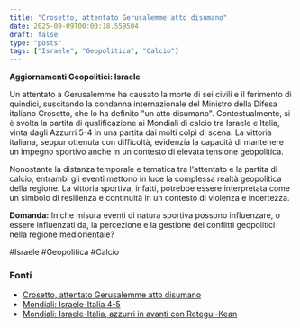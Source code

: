 ```yaml
---
title: "Crosetto, attentato Gerusalemme atto disumano"
date: 2025-09-09T00:00:18.559504
draft: false
type: "posts"
tags: ["Israele", "Geopolitica", "Calcio"]
---
```


**Aggiornamenti Geopolitici: Israele**

Un attentato a Gerusalemme ha causato la morte di sei civili e il ferimento di quindici, suscitando la condanna internazionale del Ministro della Difesa italiano Crosetto, che lo ha definito "un atto disumano".  Contestualmente, si è svolta la partita di qualificazione ai Mondiali di calcio tra Israele e Italia, vinta dagli Azzurri 5-4 in una partita dai molti colpi di scena.  La vittoria italiana, seppur ottenuta con difficoltà, evidenzia la capacità di mantenere un impegno sportivo anche in un contesto di elevata tensione geopolitica.

Nonostante la distanza temporale e tematica tra l'attentato e la partita di calcio, entrambi gli eventi mettono in luce la complessa realtà geopolitica della regione. La vittoria sportiva, infatti, potrebbe essere interpretata come un simbolo di resilienza e continuità in un contesto di violenza e incertezza.


**Domanda:** In che misura eventi di natura sportiva possono influenzare, o essere influenzati da, la percezione e la gestione dei conflitti geopolitici nella regione mediorientale?


#Israele #Geopolitica #Calcio


### Fonti
- [Crosetto, attentato Gerusalemme atto disumano](https://www.ansa.it/sito/notizie/topnews/2025/09/08/crosetto-attentato-gerusalemme-atto-disumano_5726abcf-2ccc-419a-8293-d46c3c761830.html)
- [Mondiali: Israele-Italia 4-5](https://www.ansa.it/sito/notizie/topnews/2025/09/08/mondiali-israele-italia-4-5_cd051817-f41c-4092-9b2c-ca10ead1bb61.html)
- [Mondiali: Israele-Italia, azzurri in avanti con Retegui-Kean](https://www.ansa.it/sito/notizie/topnews/2025/09/08/mondiali-israele-italia-azzurri-in-avanti-con-retegui-kean_c7bf8bad-360c-42d2-90e6-1a558d0b588b.html)
